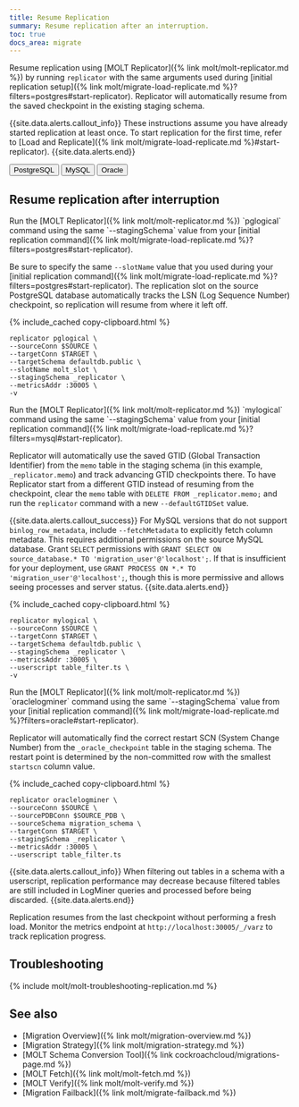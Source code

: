 ```yaml
---
title: Resume Replication
summary: Resume replication after an interruption.
toc: true
docs_area: migrate
---
```


Resume replication using [MOLT Replicator]({% link molt/molt-replicator.md %}) by running `replicator` with the same arguments used during [initial replication setup]({% link molt/migrate-load-replicate.md %}?filters=postgres#start-replicator). Replicator will automatically resume from the saved checkpoint in the existing staging schema.

{{site.data.alerts.callout_info}}
These instructions assume you have already started replication at least once. To start replication for the first time, refer to [Load and Replicate]({% link molt/migrate-load-replicate.md %}#start-replicator).
{{site.data.alerts.end}}

<div class="filters filters-big clearfix">
    <button class="filter-button" data-scope="postgres">PostgreSQL</button>
    <button class="filter-button" data-scope="mysql">MySQL</button>
    <button class="filter-button" data-scope="oracle">Oracle</button>
</div>

## Resume replication after interruption

<section class="filter-content" markdown="1" data-scope="postgres">
Run the [MOLT Replicator]({% link molt/molt-replicator.md %}) `pglogical` command using the same `--stagingSchema` value from your [initial replication command]({% link molt/migrate-load-replicate.md %}?filters=postgres#start-replicator).

Be sure to specify the same `--slotName` value that you used during your [initial replication command]({% link molt/migrate-load-replicate.md %}?filters=postgres#start-replicator). The replication slot on the source PostgreSQL database automatically tracks the LSN (Log Sequence Number) checkpoint, so replication will resume from where it left off.

{% include_cached copy-clipboard.html %}
~~~ shell
replicator pglogical \
--sourceConn $SOURCE \
--targetConn $TARGET \
--targetSchema defaultdb.public \
--slotName molt_slot \
--stagingSchema _replicator \
--metricsAddr :30005 \
-v
~~~
</section>

<section class="filter-content" markdown="1" data-scope="mysql">
Run the [MOLT Replicator]({% link molt/molt-replicator.md %}) `mylogical` command using the same `--stagingSchema` value from your [initial replication command]({% link molt/migrate-load-replicate.md %}?filters=mysql#start-replicator).

Replicator will automatically use the saved GTID (Global Transaction Identifier) from the `memo` table in the staging schema (in this example, `_replicator.memo`) and track advancing GTID checkpoints there. To have Replicator start from a different GTID instead of resuming from the checkpoint, clear the `memo` table with `DELETE FROM _replicator.memo;` and run the `replicator` command with a new `--defaultGTIDSet` value.

{{site.data.alerts.callout_success}}
For MySQL versions that do not support `binlog_row_metadata`, include `--fetchMetadata` to explicitly fetch column metadata. This requires additional permissions on the source MySQL database. Grant `SELECT` permissions with `GRANT SELECT ON source_database.* TO 'migration_user'@'localhost';`. If that is insufficient for your deployment, use `GRANT PROCESS ON *.* TO 'migration_user'@'localhost';`, though this is more permissive and allows seeing processes and server status.
{{site.data.alerts.end}}

{% include_cached copy-clipboard.html %}
~~~ shell
replicator mylogical \
--sourceConn $SOURCE \
--targetConn $TARGET \
--targetSchema defaultdb.public \
--stagingSchema _replicator \
--metricsAddr :30005 \
--userscript table_filter.ts \
-v
~~~
</section>

<section class="filter-content" markdown="1" data-scope="oracle">
Run the [MOLT Replicator]({% link molt/molt-replicator.md %}) `oraclelogminer` command using the same `--stagingSchema` value from your [initial replication command]({% link molt/migrate-load-replicate.md %}?filters=oracle#start-replicator).

Replicator will automatically find the correct restart SCN (System Change Number) from the `_oracle_checkpoint` table in the staging schema. The restart point is determined by the non-committed row with the smallest `startscn` column value.

{% include_cached copy-clipboard.html %}
~~~ shell
replicator oraclelogminer \
--sourceConn $SOURCE \
--sourcePDBConn $SOURCE_PDB \
--sourceSchema migration_schema \
--targetConn $TARGET \
--stagingSchema _replicator \
--metricsAddr :30005 \
--userscript table_filter.ts
~~~

{{site.data.alerts.callout_info}}
When filtering out tables in a schema with a userscript, replication performance may decrease because filtered tables are still included in LogMiner queries and processed before being discarded.
{{site.data.alerts.end}}
</section>

Replication resumes from the last checkpoint without performing a fresh load. Monitor the metrics endpoint at `http://localhost:30005/_/varz` to track replication progress.

## Troubleshooting

{% include molt/molt-troubleshooting-replication.md %}

## See also

- [Migration Overview]({% link molt/migration-overview.md %})
- [Migration Strategy]({% link molt/migration-strategy.md %})
- [MOLT Schema Conversion Tool]({% link cockroachcloud/migrations-page.md %})
- [MOLT Fetch]({% link molt/molt-fetch.md %})
- [MOLT Verify]({% link molt/molt-verify.md %})
- [Migration Failback]({% link molt/migrate-failback.md %})
